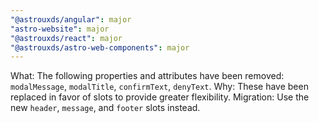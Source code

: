 ```yaml
---
"@astrouxds/angular": major
"astro-website": major
"@astrouxds/react": major
"@astrouxds/astro-web-components": major
---
```


What: The following properties and attributes have been removed: `modalMessage`, `modalTitle`, `confirmText`, `denyText`.
Why: These have been replaced in favor of slots to provide greater flexibility.
Migration: Use the new `header`, `message`, and `footer` slots instead.
